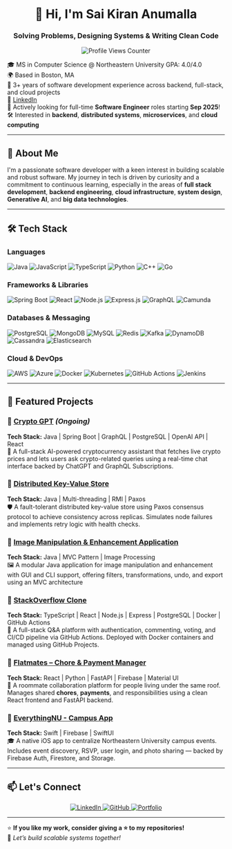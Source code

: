 <h1 align="center">👋 Hi, I'm Sai Kiran Anumalla</h1>
<h3 align="center">Solving Problems, Designing Systems & Writing Clean Code</h3>

<p align="center">
  <img src="https://komarev.com/ghpvc/?username=saikirananumalla&label=Profile%20Views&color=blue&style=plastic" alt="Profile Views Counter"/>
</p>

🎓 MS in Computer Science @ Northeastern University GPA: 4.0/4.0  
🌍 Based in Boston, MA  
💼 3+ years of software development experience across backend, full-stack, and cloud projects  
🔗 [LinkedIn](https://www.linkedin.com/in/saikirananumalla)  
🚀 Actively looking for full-time **Software Engineer** roles starting **Sep 2025**!  
🛠️ Interested in **backend**, **distributed systems**, **microservices**, and **cloud computing**

---

## 🧠 About Me

I'm a passionate software developer with a keen interest in building scalable and robust software. My journey in tech is driven by curiosity and a commitment to continuous learning, especially in the areas of **full stack development**, **backend engineering**, **cloud infrastructure**, **system design**, **Generative AI**, and **big data technologies**.

---

## 🛠️ Tech Stack

### **Languages**  
![Java](https://img.shields.io/badge/Java-ED8B00?style=for-the-badge&logo=openjdk&logoColor=white)
![JavaScript](https://img.shields.io/badge/JavaScript-F7DF1E?style=for-the-badge&logo=javascript&logoColor=black)
![TypeScript](https://img.shields.io/badge/TypeScript-3178C6?style=for-the-badge&logo=typescript&logoColor=white)
![Python](https://img.shields.io/badge/Python-3776AB?style=for-the-badge&logo=python&logoColor=white)
![C++](https://img.shields.io/badge/C++-00599C?style=for-the-badge&logo=c%2B%2B&logoColor=white)
![Go](https://img.shields.io/badge/Go-00ADD8?style=for-the-badge&logo=go&logoColor=white)

### **Frameworks & Libraries**  
![Spring Boot](https://img.shields.io/badge/Spring%20Boot-6DB33F?style=for-the-badge&logo=spring-boot&logoColor=white)
![React](https://img.shields.io/badge/React-61DAFB?style=for-the-badge&logo=react&logoColor=black)
![Node.js](https://img.shields.io/badge/Node.js-339933?style=for-the-badge&logo=node.js&logoColor=white)
![Express.js](https://img.shields.io/badge/Express.js-000000?style=for-the-badge&logo=express&logoColor=white)
![GraphQL](https://img.shields.io/badge/GraphQL-E10098?style=for-the-badge&logo=graphql&logoColor=white)
![Camunda](https://img.shields.io/badge/Camunda-FF5F00?style=for-the-badge&logo=camunda&logoColor=white)

### **Databases & Messaging**  
![PostgreSQL](https://img.shields.io/badge/PostgreSQL-316192?style=for-the-badge&logo=postgresql&logoColor=white)
![MongoDB](https://img.shields.io/badge/MongoDB-4EA94B?style=for-the-badge&logo=mongodb&logoColor=white)
![MySQL](https://img.shields.io/badge/MySQL-4479A1?style=for-the-badge&logo=mysql&logoColor=white)
![Redis](https://img.shields.io/badge/Redis-DC382D?style=for-the-badge&logo=redis&logoColor=white)
![Kafka](https://img.shields.io/badge/Kafka-231F20?style=for-the-badge&logo=apache-kafka&logoColor=white)
![DynamoDB](https://img.shields.io/badge/DynamoDB-4053D6?style=for-the-badge&logo=amazon-dynamodb&logoColor=white)
![Cassandra](https://img.shields.io/badge/Cassandra-1287B1?style=for-the-badge&logo=apache-cassandra&logoColor=white)
![Elasticsearch](https://img.shields.io/badge/Elasticsearch-005571?style=for-the-badge&logo=elasticsearch&logoColor=white)

### **Cloud & DevOps**  
![AWS](https://img.shields.io/badge/AWS-232F3E?style=for-the-badge&logo=amazon-aws&logoColor=white)
![Azure](https://img.shields.io/badge/Azure-0078D4?style=for-the-badge&logo=microsoft-azure&logoColor=white)
![Docker](https://img.shields.io/badge/Docker-2496ED?style=for-the-badge&logo=docker&logoColor=white)
![Kubernetes](https://img.shields.io/badge/Kubernetes-326CE5?style=for-the-badge&logo=kubernetes&logoColor=white)
![GitHub Actions](https://img.shields.io/badge/GitHub%20Actions-2088FF?style=for-the-badge&logo=github-actions&logoColor=white)
![Jenkins](https://img.shields.io/badge/Jenkins-D24939?style=for-the-badge&logo=jenkins&logoColor=white)

---

## 📌 Featured Projects

### 📍 [Crypto GPT](https://github.com/saikirananumalla/crypto-gpt) *(Ongoing)*  
**Tech Stack:** Java | Spring Boot | GraphQL | PostgreSQL | OpenAI API | React  
🚀 A full-stack AI-powered cryptocurrency assistant that fetches live crypto prices and lets users ask crypto-related queries using a real-time chat interface backed by ChatGPT and GraphQL Subscriptions.

### 📍 [Distributed Key-Value Store](https://github.com/saikirananumalla/distributed-key-value-store)  
**Tech Stack:** Java | Multi-threading | RMI | Paxos  
🛡️ A fault-tolerant distributed key-value store using Paxos consensus protocol to achieve consistency across replicas. Simulates node failures and implements retry logic with health checks.

### 📍 [Image Manipulation & Enhancement Application](https://github.com/saikirananumalla/Image-Manipulation-And-Enhancement)  
**Tech Stack:** Java | MVC Pattern | Image Processing  
🖼️  A modular Java application for image manipulation and enhancement with GUI and CLI support, offering filters, transformations, undo, and export using an MVC architecture 

### 📍 [StackOverflow Clone](https://github.com/saikirananumalla/stackoverflow-replica)  
**Tech Stack:** TypeScript | React | Node.js | Express | PostgreSQL | Docker | GitHub Actions  
💬 A full-stack Q&A platform with authentication, commenting, voting, and CI/CD pipeline via GitHub Actions. Deployed with Docker containers and managed using GitHub Projects.

### 📍 [Flatmates – Chore & Payment Manager](https://github.com/saikirananumalla/flatmates-app)  
**Tech Stack:** React | Python | FastAPI | Firebase | Material UI  
🏡 A roommate collaboration platform for people living under the same roof. Manages shared **chores**, **payments**, and responsibilities using a clean React frontend and FastAPI backend.

### 📍 [EverythingNU - Campus App](https://github.com/saikirananumalla/EverythingNU)  
**Tech Stack:** Swift | Firebase | SwiftUI  
🎓 A native iOS app to centralize Northeastern University campus events. Includes event discovery, RSVP, user login, and photo sharing — backed by Firebase Auth, Firestore, and Storage.

---

## 📫 Let's Connect

<p align="center">
  <a href="https://www.linkedin.com/in/saikirananumalla/" target="_blank">
    <img src="https://img.shields.io/badge/LinkedIn-0A66C2?style=for-the-badge&logo=linkedin&logoColor=white" alt="LinkedIn">
  </a>
  <a href="https://github.com/saikirananumalla" target="_blank">
    <img src="https://img.shields.io/badge/GitHub-181717?style=for-the-badge&logo=github&logoColor=white" alt="GitHub">
  </a>
  <a href="https://saikirananumalla.com" target="_blank">
    <img src="https://img.shields.io/badge/Portfolio-8A2BE2?style=for-the-badge&logo=vercel&logoColor=white" alt="Portfolio">
  </a>
</p>

---

⭐ **If you like my work, consider giving a ⭐ to my repositories!**  
🚀 *Let’s build scalable systems together!*
